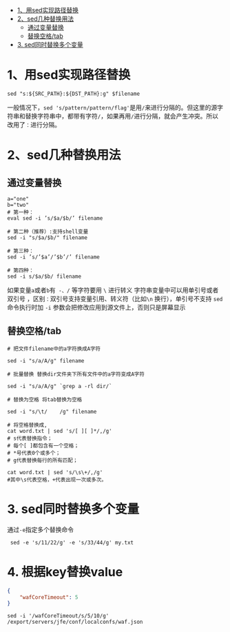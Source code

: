 - [1、用sed实现路径替换](#1用sed实现路径替换)
- [2、sed几种替换用法](#2sed几种替换用法)
  - [通过变量替换](#通过变量替换)
  - [替换空格/tab](#替换空格tab)
- [3. sed同时替换多个变量](#3-sed同时替换多个变量)
# 1、用sed实现路径替换
```shell
sed "s:${SRC_PATH}:${DST_PATH}:g" $filename
```
一般情况下，`sed 's/pattern/pattern/flag'`是用`/`来进行分隔的。但这里的源字符串和替换字符串中，都带有字符`/`，如果再用`/`进行分隔，就会产生冲突。所以改用了`：`进行分隔。

# 2、sed几种替换用法
## 通过变量替换
```shell
a="one"
b="two"
# 第一种：
eval sed -i ’s/$a/$b/’ filename

# 第二种（推荐）:支持shell变量
sed -i "s/$a/$b/" filename

# 第三种：
sed -i ’s/’$a’/’$b’/’ filename 

# 第四种：
sed -i s/$a/$b/ filename
```
如果变量`a`或者`b`有` -、/` 等字符要用 `\` 进行转义
字符串变量中可以用单引号或者双引号 ，区别`：`双引号支持变量引用、转义符（比如`\n` 换行），单引号不支持
`sed` 命令执行时加 `-i` 参数会把修改应用到源文件上，否则只是屏幕显示

## 替换空格/tab
```shell
# 把文件filename中的a字符换成A字符

sed -i "s/a/A/g" filename

# 批量替换 替换dir文件夹下所有文件中的a字符变成A字符

sed -i "s/a/A/g" `grep a -rl dir/`

# 替换为空格 将tab替换为空格

sed -i "s/\t/    /g" filename

# 将空格替换成,
cat word.txt | sed 's/[ ][ ]*/,/g'
# s代表替换指令；
# 每个[ ]都包含有一个空格；
# *号代表0个或多个；
# g代表替换每行的所有匹配；

cat word.txt | sed 's/\s\+/,/g' 
#其中\s代表空格，+代表出现一次或多次。
```

# 3. sed同时替换多个变量
通过`-e`指定多个替换命令
```shell
 sed -e 's/11/22/g' -e 's/33/44/g' my.txt
```

# 4. 根据key替换value
```json
{
    "wafCoreTimeout": 5
}
```

```shell
sed -i '/wafCoreTimeout/s/5/10/g' /export/servers/jfe/conf/localconfs/waf.json
```
